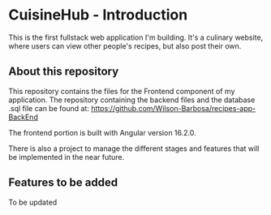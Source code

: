# CuisineHub - Introduction

This is the first fullstack web application I'm building. It's a culinary website, where users can view other people's recipes, but also post their own.

## About this repository

This repository contains the files for the Frontend component of my application. The repository containing the backend files and the database .sql file can be found at: https://github.com/Wilson-Barbosa/recipes-app-BackEnd

The frontend portion is built with Angular version 16.2.0.

There is also a project to manage the different stages and features that will be implemented in the near future.

## Features to be added

To be updated